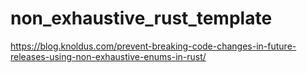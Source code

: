# non_exhaustive_rust_template

https://blog.knoldus.com/prevent-breaking-code-changes-in-future-releases-using-non-exhaustive-enums-in-rust/
